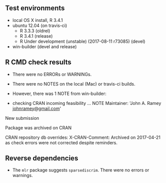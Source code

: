 ## Test environments
* local OS X install, R 3.4.1
* ubuntu 12.04 (on travis-ci)
  * R 3.3.3 (oldrel)
  * R 3.4.1 (release)
  * R Under development (unstable) (2017-08-11 r73085) (devel)
* win-builder (devel and release)

## R CMD check results
* There were no ERRORs or WARNINGs.
* There were no NOTES on the local (Mac) or travis-ci builds.
* However, there was 1 NOTE from win-builder:

* checking CRAN incoming feasibility ... NOTE
Maintainer: 'John A. Ramey <johnramey@gmail.com>'

New submission

Package was archived on CRAN

CRAN repository db overrides:
  X-CRAN-Comment: Archived on 2017-04-21 as check errors were not
    corrected despite reminders.

## Reverse dependencies

* The `mlr` package suggests `sparsediscrim`. There were no errors or warnings.
